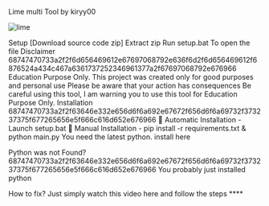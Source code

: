 Lime multi Tool by kiryy00

![lime](https://github.com/kiryy00/lime-/assets/161204890/e30fa527-6438-45c5-929f-beed6dec7a8d)

Setup
[Download source code zip]
Extract zip
Run setup.bat To open the file
Disclaimer 
68747470733a2f2f6d656469612e67697068792e636f6d2f6d656469612f6876524a434c467a6361737252346961377a2f67697068792e676966
Education Purpose Only.
This project was created only for good purposes and personal use
Please be aware that your action has consequences
Be careful using this tool, I am warning you to use this tool for Education Purpose Only.
Installation 
68747470733a2f2f63646e332e656d6f6a692e67672f656d6f6a69732f373237375f677265656e5f666c616d652e676966
 🔧 Automatic Installation -    Launch setup.bat
 🔧 Manual Installation    -    pip install -r requirements.txt & python main.py
You need the latest python. install here

Python was not Found? 
68747470733a2f2f63646e332e656d6f6a692e67672f656d6f6a69732f373237375f677265656e5f666c616d652e676966
You probably just installed python

How to fix? Just simply watch this video here and follow the steps ****
